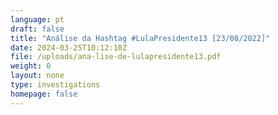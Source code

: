 ```yaml
---
language: pt
draft: false
title: "Análise da Hashtag #LulaPresidente13 [23/08/2022]"
date: 2024-03-25T10:12:10Z
file: /uploads/ana-lise-de-lulapresidente13.pdf
weight: 0
layout: none
type: investigations
homepage: false
---
```

